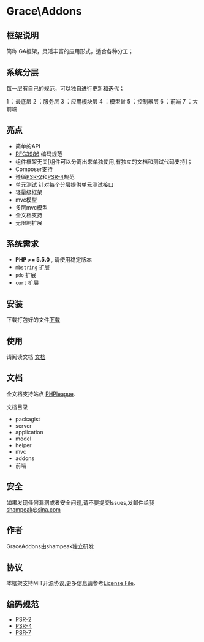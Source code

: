 # Grace\Addons

## 框架说明
简称 GA框架，灵活丰富的应用形式，适合各种分工；


## 系统分层

每一层有自己的规范，可以独自进行更新和迭代；

1 ：最底层
2 ：服务层
3 ：应用模块层
4 ：模型曾
5 ：控制器层
6 ：前端
7 ：大前端

## 亮点

- 简单的API
- [RFC3986](http://tools.ietf.org/html/rfc3986) 编码规范
- 组件框架无关[组件可以分离出来单独使用,有独立的文档和测试代码支持]；
- Composer支持
- 遵循[PSR-2](http://www.php-fig.org/psr/psr-2/)和[PSR-4](http://www.php-fig.org/psr/psr-4/)规范
- 单元测试 针对每个分层提供单元测试接口
- 轻量级框架
- mvc模型
- 多层mvc模型
- 全文档支持
- 无限制扩展

## 系统需求

- **PHP >= 5.5.0** , 请使用稳定版本
- `mbstring` 扩展
- `pdo` 扩展
- `curl` 扩展

## 安装

下载打包好的文件[下载](https://github.com/shampeak/GraceAddons/archive/master.zip)

## 使用

请阅读文档 [文档](https://github.com/shampeak/GraceAddons/Document/master/docs)

## 文档

全文档支持站点  [PHPleague](http://doc.phpleague.cn).

文档目录

- packagist
- server
- application
- model
- helper
- mvc
- addons
- 前端


## 安全
如果发现任何漏洞或者安全问题,请不要提交Issues,发邮件给我 shampeak@sina.com

## 作者

GraceAddons由shampeak独立研发

## 协议

本框架支持MIT开源协议,更多信息请参考[License File](https://github.com/shampeak/GraceAddons/blob/master/LICENSE.md).

## 编码规范

- [PSR-2](http://www.php-fig.org/psr/psr-2/)
- [PSR-4](http://www.php-fig.org/psr/psr-4/)
- [PSR-7](http://www.php-fig.org/psr/psr-7/)
